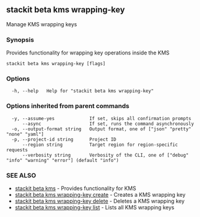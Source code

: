 ## stackit beta kms wrapping-key

Manage KMS wrapping keys

### Synopsis

Provides functionality for wrapping key operations inside the KMS

```
stackit beta kms wrapping-key [flags]
```

### Options

```
  -h, --help   Help for "stackit beta kms wrapping-key"
```

### Options inherited from parent commands

```
  -y, --assume-yes             If set, skips all confirmation prompts
      --async                  If set, runs the command asynchronously
  -o, --output-format string   Output format, one of ["json" "pretty" "none" "yaml"]
  -p, --project-id string      Project ID
      --region string          Target region for region-specific requests
      --verbosity string       Verbosity of the CLI, one of ["debug" "info" "warning" "error"] (default "info")
```

### SEE ALSO

* [stackit beta kms](./stackit_beta_kms.md)	 - Provides functionality for KMS
* [stackit beta kms wrapping-key create](./stackit_beta_kms_wrapping-key_create.md)	 - Creates a KMS wrapping key
* [stackit beta kms wrapping-key delete](./stackit_beta_kms_wrapping-key_delete.md)	 - Deletes a KMS wrapping key
* [stackit beta kms wrapping-key list](./stackit_beta_kms_wrapping-key_list.md)	 - Lists all KMS wrapping keys

